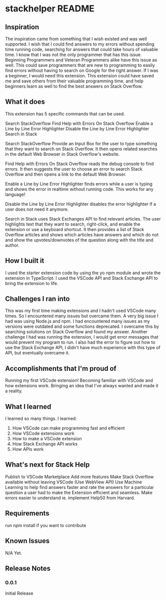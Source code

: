 # stackhelper README

## Inspiration
The inspiration came from something that I wish existed and was well supported. I wish that I could find answers to my errors without spending time running code, searching for answers that could take hours of valuable time. I know that I was not the only programmer that has this issue. Beginning Programmers and Veteran Programmers alike have this issue as well. This could save programmers that are new to programming to easily find errors without having to search on Google for the right answer. If I was a beginner, I would need this extension. This extension could have saved me and save others from their valuable programming time, and help beginners learn as well to find the best answers on Stack Overflow.
## What it does

This extension has 5 specific commands that can be used. 

Search StackOverflow
Find Help with Errors On Stack Overflow
Enable a Line by Line Error Highlighter
Disable the Line by Line Error Highlighter
Search in Stack

Search StackOverflow Provide an Input Box for the user to type something that they want to search on Stack Overflow. It then opens related searches in the default Web Browser in Stack Overflow's website.

Find Help with Errors On Stack Overflow reads the debug console to find errors. It then suggests the user to choose an error to search Stack Overflow and then opens a link to the default Web Browser.

Enable a Line by Line Error Highlighter finds errors while a user is typing and shows the error in realtime without running code. This works for any language!

Disable the Line by Line Error Highlighter disables the error highlighter if a user does not need it anymore.

Search in Stack uses Stack Exchanges API to find relevant articles. The user highlights text that they want to search, right-click, and enable the extension or use a keyboard shortcut. It then provides a list of Stack Overflow articles and shows which articles have answers and which do not and show the upvotes/downvotes of the question along with the title and author.

## How I built it

I used the starter extension code by using the yo npm module and wrote the extension in TypeScript. I used the VSCode API and Stack Exchange API to bring the extension to life. 

## Challenges I ran into
This was my first time making extensions and I hadn't used VSCode many times. So I encountered many issues but overcame them. A very big issue I had was using Node.js and npm. I had encountered many issues as my versions were outdated and some functions deprecated. I overcame this by searching solutions on Stack Overflow and found my answer. Another challenge I had was running the extension, I would get error messages that would prevent my program to run. I also had the error to figure out how to use the Stack Exchange API, I didn't have much experience with this type of API, but eventually overcame it.  

## Accomplishments that I'm proud of

Running my first VSCode extension!
Becoming familiar with VSCode and how extensions work.
Bringing an idea that I've always wanted and made it a reality.



## What I learned
I learned so many things. I learned:
1. How VSCode can make programming fast and efficient
2. How VSCode extensions work
3. How to make a VSCode extension
4. How Stack Exchange API works
5. How APIs work

## What's next for Stack Help

Publish to VSCode Marketplace
Add more features
Make Stack Overflow available without leaving VSCode (Use WebView API)
Use Machine Learning to help find answers faster and rate the answers for a particular question a user had to make the Extension efficient and seamless.
Make errors easier to understand ie. implement Help50 from Harvard.

## Requirements

run npm install 
if you want to contribute


## Known Issues

N/A Yet.

## Release Notes


### 0.0.1
Initial Release

